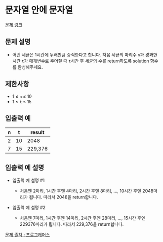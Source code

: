 # 문자열 안에 문자열

[문제 링크](https://school.programmers.co.kr/learn/courses/30/lessons/120910)

## 문제 설명

- 어떤 세균은 1시간에 두배만큼 증식한다고 합니다. 처음 세균의 마리수 `n`과 경과한 시간 `t`가 매개변수로 주어질 때 `t`시간 후 세균의 수를 return하도록 solution 함수를 완성해주세요.

## 제한사항

- 1 ≤ `n` ≤ 10
- 1 ≤ `t` ≤ 15

## 입출력 예

| n   | t   | result  |
| --- | --- | ------- |
| 2   | 10  | 2048    |
| 7   | 15  | 229,376 |

## 입출력 예 설명

- 입출력 예 설명 #1

  - 처음엔 2마리, 1시간 후엔 4마리, 2시간 후엔 8마리, ..., 10시간 후엔 2048마리가 됩니다. 따라서 2048을 return합니다.

- 입출력 예 설명 #2
  - 처음엔 7마리, 1시간 후엔 14마리, 2시간 후엔 28마리, ..., 15시간 후엔 229376마리가 됩니다. 따라서 229,376을 return합니다.

[문제 출처 : 프로그래머스](https://school.programmers.co.kr/learn/challenges?order=acceptance_desc&levels=0)
